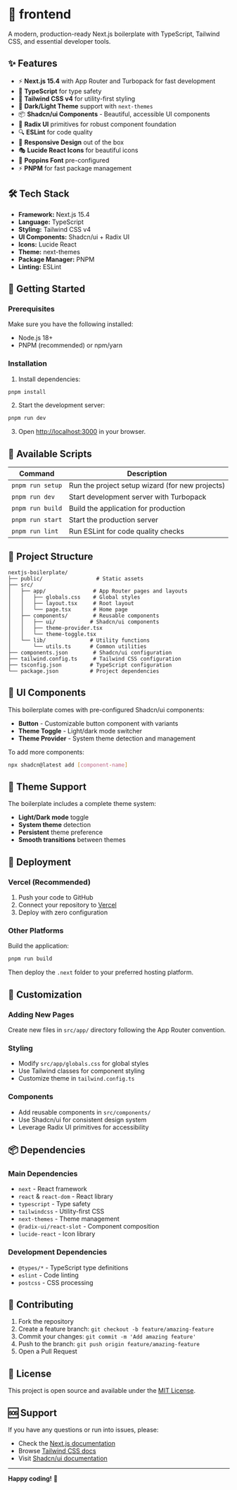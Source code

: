 # 🚀 frontend

A modern, production-ready Next.js boilerplate with TypeScript, Tailwind CSS, and essential developer tools.

## ✨ Features

- ⚡ **Next.js 15.4** with App Router and Turbopack for fast development
- 🔧 **TypeScript** for type safety
- 🎨 **Tailwind CSS v4** for utility-first styling
- 🌙 **Dark/Light Theme** support with `next-themes`
- 📦 **Shadcn/ui Components** - Beautiful, accessible UI components
- 🎯 **Radix UI** primitives for robust component foundation
- 🔍 **ESLint** for code quality
- 📱 **Responsive Design** out of the box
- 🎭 **Lucide React Icons** for beautiful icons
- 🎨 **Poppins Font** pre-configured
- ⚡ **PNPM** for fast package management

## 🛠️ Tech Stack

- **Framework:** Next.js 15.4
- **Language:** TypeScript
- **Styling:** Tailwind CSS v4
- **UI Components:** Shadcn/ui + Radix UI
- **Icons:** Lucide React
- **Theme:** next-themes
- **Package Manager:** PNPM
- **Linting:** ESLint

## 🚀 Getting Started

### Prerequisites

Make sure you have the following installed:
- Node.js 18+ 
- PNPM (recommended) or npm/yarn

### Installation

1. Install dependencies:
```bash
pnpm install
```

2. Start the development server:
```bash
pnpm run dev
```

3. Open [http://localhost:3000](http://localhost:3000) in your browser.

## 📜 Available Scripts

| Command | Description |
|---------|-------------|
| `pnpm run setup` | Run the project setup wizard (for new projects) |
| `pnpm run dev` | Start development server with Turbopack |
| `pnpm run build` | Build the application for production |
| `pnpm run start` | Start the production server |
| `pnpm run lint` | Run ESLint for code quality checks |

## 📁 Project Structure

```
nextjs-boilerplate/
├── public/                 # Static assets
├── src/
│   ├── app/               # App Router pages and layouts
│   │   ├── globals.css    # Global styles
│   │   ├── layout.tsx     # Root layout
│   │   └── page.tsx       # Home page
│   ├── components/        # Reusable components
│   │   ├── ui/           # Shadcn/ui components
│   │   ├── theme-provider.tsx
│   │   └── theme-toggle.tsx
│   └── lib/              # Utility functions
│       └── utils.ts      # Common utilities
├── components.json        # Shadcn/ui configuration
├── tailwind.config.ts     # Tailwind CSS configuration
├── tsconfig.json         # TypeScript configuration
└── package.json          # Project dependencies
```

## 🎨 UI Components

This boilerplate comes with pre-configured Shadcn/ui components:

- **Button** - Customizable button component with variants
- **Theme Toggle** - Light/dark mode switcher
- **Theme Provider** - System theme detection and management

To add more components:
```bash
npx shadcn@latest add [component-name]
```

## 🌙 Theme Support

The boilerplate includes a complete theme system:

- **Light/Dark mode** toggle
- **System theme** detection
- **Persistent** theme preference
- **Smooth transitions** between themes

## 🚀 Deployment

### Vercel (Recommended)

1. Push your code to GitHub
2. Connect your repository to [Vercel](https://vercel.com)
3. Deploy with zero configuration

### Other Platforms

Build the application:
```bash
pnpm run build
```

Then deploy the `.next` folder to your preferred hosting platform.

## 🔧 Customization

### Adding New Pages
Create new files in `src/app/` directory following the App Router convention.

### Styling
- Modify `src/app/globals.css` for global styles
- Use Tailwind classes for component styling
- Customize theme in `tailwind.config.ts`

### Components
- Add reusable components in `src/components/`
- Use Shadcn/ui for consistent design system
- Leverage Radix UI primitives for accessibility

## 📦 Dependencies

### Main Dependencies
- `next` - React framework
- `react` & `react-dom` - React library
- `typescript` - Type safety
- `tailwindcss` - Utility-first CSS
- `next-themes` - Theme management
- `@radix-ui/react-slot` - Component composition
- `lucide-react` - Icon library

### Development Dependencies
- `@types/*` - TypeScript type definitions
- `eslint` - Code linting
- `postcss` - CSS processing

## 🤝 Contributing

1. Fork the repository
2. Create a feature branch: `git checkout -b feature/amazing-feature`
3. Commit your changes: `git commit -m 'Add amazing feature'`
4. Push to the branch: `git push origin feature/amazing-feature`
5. Open a Pull Request

## 📄 License

This project is open source and available under the [MIT License](LICENSE).

## 🆘 Support

If you have any questions or run into issues, please:
- Check the [Next.js documentation](https://nextjs.org/docs)
- Browse [Tailwind CSS docs](https://tailwindcss.com/docs)
- Visit [Shadcn/ui documentation](https://ui.shadcn.com)

---

**Happy coding!** 🎉
